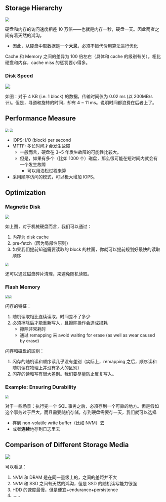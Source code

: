 ## Storage Hierarchy

<img src="https://gitlab.com/mtdickens1998/mtd-images/-/raw/main/img/2024/04/26_2_12_6_202404260212812.png" style="zoom: 80%;" />

硬盘和内存的访问速度相差 10 万倍——也就是内存一秒，硬盘一天。因此两者之间有着天然的鸿沟。

- 因此，从硬盘中取数据是一个**大忌**，必须不惜代价用算法进行优化

Cache 和 Memory 之间的差异为 100 倍左右（具体和 cache 的级别有关）。相比硬盘和内存，cache miss 的惩罚要小得多。

### Disk Speed

<img src="https://gitlab.com/mtdickens1998/mtd-images/-/raw/main/img/2024/04/26_2_37_49_202404260237842.png"/>

如图：对于 4 KB (i.e. 1 block) 的数据，传输时间仅为 0.02 ms (以 200MB/s 计)。但是，寻道和旋转的时间，却有 4 \~ 11 ms。说明时间都浪费在后者上了。

## Performance Measure

<img src="https://gitlab.com/mtdickens1998/mtd-images/-/raw/main/img/2024/04/26_2_48_56_202404260248673.png" style="zoom:67%;" />

<img src="https://gitlab.com/mtdickens1998/mtd-images/-/raw/main/img/2024/04/26_2_50_53_202404260250617.png" style="zoom:67%;" />

- IOPS: I/O (block) per second
- MTTF: 多长时间才会发生故障
    - 一般而言，硬盘在 3\~5 年发生故障的可能性比较大。
    - 但是，如果有多个（比如 1000 个）磁盘，那么很可能在短时间内就会有一个发生故障
        - 可以用泊松过程来算
- 采用顺序访问的模式，可以极大增加 IOPS。

## Optimization

### Magnetic Disk

<img src="https://gitlab.com/mtdickens1998/mtd-images/-/raw/main/img/2024/04/26_3_15_16_202404260315915.png" style="zoom: 80%;" />

如上图，对于机械硬盘而言，我们可以通过：

1. 内存为 disk cache
2. pre-fetch（因为局部性原则）
3. 如果我们提前知道需要读取的 block 的柱面，你就可以提前规划好最快的读取顺序

<img src="https://gitlab.com/mtdickens1998/mtd-images/-/raw/main/img/2024/04/26_3_13_34_202404260313528.png" style="zoom:67%;" />

还可以通过磁盘碎片清理，来避免随机读取。

### Flash Memory

<img src="https://gitlab.com/mtdickens1998/mtd-images/-/raw/main/img/2024/04/26_15_53_37_202404261553211.png" style="zoom: 67%;" /><img src="https://gitlab.com/mtdickens1998/mtd-images/-/raw/main/img/2024/04/26_15_53_8_202404261553258.png" style="zoom: 67%;" />

闪存的特征：

1. 随机读取相比连续读取，时间差不了多少
2. 必须擦除后才能重新写入，且擦除操作会造成损耗
    - 擦除非常耗时
    - 通过 remapping 来 avoid waiting for erase (as well as wear caused by erase)

闪存和磁盘的区别：

1. 闪存的随机读和顺序读几乎没有差别（实际上，remapping 之后，顺序读和随机读在物理上并没有多大的区别）
2. 闪存的读和写有很大差别。我们要尽量防止反复写入。

### Example: Ensuring Durability 

<img src="https://gitlab.com/mtdickens1998/mtd-images/-/raw/main/img/2024/04/26_3_20_10_202404260320353.png" style="zoom:67%;" />

对于一些场景：执行完一个 SQL 事务之后，必须存到一个可靠的地方。但是假如这个事务过于巨大，而且需要随机存储，存到硬盘需要存一天，我们就可以选择

- 存到 non-volatile write buffer（比如 NVM）去
- 或者**连续**地存到日志里去

## Comparison of Different Storage Media

<img src="https://gitlab.com/mtdickens1998/mtd-images/-/raw/main/img/2024/04/26_16_5_40_202404261605544.png"/>

可以看见：

1. NVM 和 DRAM 是在同一量级上的，之间的差距并不大
2. NVM 和 SSD 之间有天然的鸿沟，但是 SSD 的随机读写能力很强
3. HDD 的速度最慢，但是便宜+endurance+persistence
4. ……

